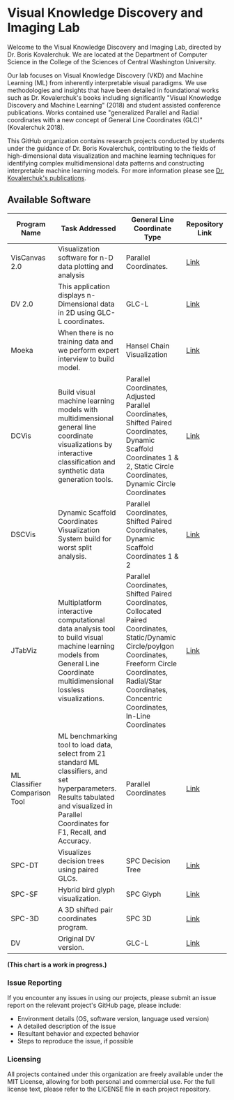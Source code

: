 # Visual Knowledge Discovery and Imaging Lab

Welcome to the Visual Knowledge Discovery and Imaging Lab, directed by Dr. Boris Kovalerchuk. We are located at the Department of Computer Science in the College of the Sciences of Central Washington University.  

Our lab focuses on Visual Knowledge Discovery (VKD) and Machine Learning (ML) from inherently interpretable visual paradigms. We use methodologies and insights that have been detailed in foundational works such as Dr. Kovalerchuk's books including significantly "Visual Knowledge Discovery and Machine Learning" (2018) and student assisted conference publications. Works contained use "generalized Parallel and Radial coordinates with a new concept of General Line Coordinates (GLC)" (Kovalerchuk 2018).  

This GitHub organization contains research projects conducted by students under the guidance of Dr. Boris Kovalerchuk, contributing to the fields of high-dimensional data visualization and machine learning techniques for identifying complex multidimensional data patterns and constructing interpretable machine learning models. For more information please see [Dr. Kovalerchuk's publications](https://borisk.dreamhosters.com/public_html/).   

## Available Software

| Program Name  | Task Addressed | General Line Coordinate Type | Repository Link |
|---------------|----------------|-------------------------------|-----------------|
| VisCanvas 2.0 | Visualization software for n-D data plotting and analysis | Parallel Coordinates. | [Link](https://github.com/CWU-VKD-LAB/VisCanvas2.0) |
| DV 2.0        | This application displays n-Dimensional data in 2D using GLC-L coordinates. | GLC-L | [Link](https://github.com/CWU-VKD-LAB/DV) |
| Moeka         | When there is no training data and we perform expert interview to build model. | Hansel Chain Visualization | [Link](https://github.com/CWU-VKD-LAB/MOEKAVisualization) |
| DCVis         | Build visual machine learning models with multidimensional general line coordinate visualizations by interactive classification and synthetic data generation tools. | Parallel Coordinates, Adjusted Parallel Coordinates, Shifted Paired Coordinates, Dynamic Scaffold Coordinates 1 & 2, Static Circle Coordinates, Dynamic Circle Coordinates | [Link](https://github.com/CWU-VKD-LAB/DCVis) |
| DSCVis        | Dynamic Scaffold Coordinates Visualization System build for worst split analysis. | Parallel Coordinates, Shifted Paired Coordinates, Dynamic Scaffold Coordinates 1 & 2 | [Link](https://github.com/CWU-VKD-LAB/DSCVis)
| JTabViz       | Multiplatform interactive computational data analysis tool to build visual machine learning models from General Line Coordinate multidimensional lossless visualizations. | Parallel Coordinates, Shifted Paired Coordinates, Collocated Paired Coordinates, Static/Dynamic Circle/poylgon Coordinates, Freeform Circle Coordinates, Radial/Star Coordinates, Concentric Coordinates, In-Line Coordinates | [Link](https://github.com/CWU-VKD-LAB/JTabViz) |
| ML Classifier Comparison Tool | ML benchmarking tool to load data, select from 21 standard ML classifiers, and set hyperparameters. Results tabulated and visualized in Parallel Coordinates for F1, Recall, and Accuracy. | Parallel Coordinates | [Link](https://github.com/CWU-VKD-LAB/ML_Classifier_Comparison_Tool) |
| SPC-DT        | Visualizes decision trees using paired GLCs. | SPC Decision Tree | [Link](https://github.com/CWU-VKD-LAB/SPC-DT) |
| SPC-SF        | Hybrid bird glyph visualization. | SPC Glyph | [Link](https://github.com/CWU-VKD-LAB/SPC_SF_Data_Glyph)
| SPC-3D        | A 3D shifted pair coordinates program. | SPC 3D | [Link](https://github.com/CWU-VKD-LAB/SPC-3D) |
| DV            | Original DV version. | GLC-L | [Link](https://github.com/CWU-VKD-LAB/DV1.0) |


**(This chart is a work in progress.)**

### Issue Reporting

If you encounter any issues in using our projects, please submit an issue report on the relevant project's GitHub page, please include:

- Environment details (OS, software version, language used version)
- A detailed description of the issue
- Resultant behavior and expected behavior
- Steps to reproduce the issue, if possible

### Licensing

All projects contained under this organization are freely available under the MIT License, allowing for both personal and commercial use. For the full license text, please refer to the LICENSE file in each project repository.
